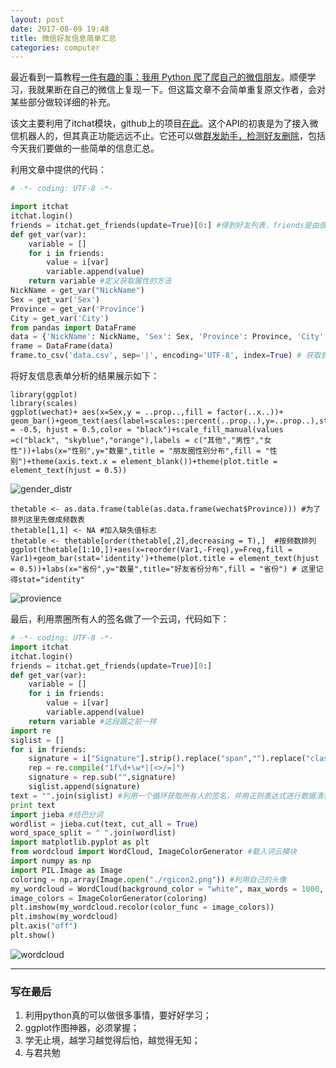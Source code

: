 ```yaml
---
layout: post
date: 2017-08-09 19:48
title: 微信好友信息简单汇总
categories: computer
---
```

最近看到一篇教程[一件有趣的事：我用 Python 爬了爬自己的微信朋友](https://mp.weixin.qq.com/s?__biz=MjM5MDE3OTk2Ng==&mid=2657428155&idx=3&sn=de99d2d605090076670d535680b95e40&chksm=bdd935aa8aaebcbc2e7827b7d82e0d203dabbfe30712fed251f70b2c8c3609591e59b5357a8b&mpshare=1&scene=1&srcid=0730WHLSOP7qWoOCLWvWMne8#rd)。顺便学习，我就果断在自己的微信上复现一下。但这篇文章不会简单重复原文作者，会对某些部分做较详细的补充。

该文主要利用了itchat模块，github上的项目[在此](https://github.com/littlecodersh/itchat)。这个API的初衷是为了接入微信机器人的，但其真正功能远远不止。它还可以做[群发助手，检测好友删除](http://python.jobbole.com/86532/)，包括今天我们要做的一些简单的信息汇总。

利用文章中提供的代码：

``` python
# -*- coding: UTF-8 -*-

import itchat
itchat.login()
friends = itchat.get_friends(update=True)[0:] #得到好友列表，friends是由很多个字典组成的列表，每个字典代表一个好友。字典的属性包括很多（其实就是我们点开好友信息里面的内容），不过有意义的基本就是今天要分析的这几个
def get_var(var):
    variable = []
    for i in friends:
        value = i[var]
        variable.append(value)
    return variable #定义获取属性的方法
NickName = get_var("NickName")
Sex = get_var('Sex')
Province = get_var('Province')
City = get_var('City')
from pandas import DataFrame
data = {'NickName': NickName, 'Sex': Sex, 'Province': Province, 'City': City}
frame = DataFrame(data)
frame.to_csv('data.csv', sep='|', encoding='UTF-8', index=True) # 获取到data.csv ，用来接下来的分析
```

将好友信息表单分析的结果展示如下：

```
library(ggplot)
library(scales)
ggplot(wechat)+ aes(x=Sex,y = ..prop..,fill = factor(..x..))+ geom_bar()+geom_text(aes(label=scales::percent(..prop..),y=..prop..),stat="count",vjust = -0.5, hjust = 0.5,color = "black")+scale_fill_manual(values =c("black", "skyblue","orange"),labels = c("其他","男性","女性"))+labs(x="性别",y="数量",title = "朋友圈性别分布",fill = "性别")+theme(axis.text.x = element_blank())+theme(plot.title = element_text(hjust = 0.5))
```
![gender_distr](http://ocmk8pdgu.bkt.clouddn.com/d0ae1e11c53cee92de30112999c702e6.png)

```
thetable <- as.data.frame(table(as.data.frame(wechat$Province))) #为了排列这里先做成频数表
thetable[1,1] <- NA #加入缺失值标志
thetable <- thetable[order(thetable[,2],decreasing = T),]  #按频数排列
ggplot(thetable[1:10,])+aes(x=reorder(Var1,-Freq),y=Freq,fill = Var1)+geom_bar(stat='identity')+theme(plot.title = element_text(hjust = 0.5))+labs(x="省份",y="数量",title="好友省份分布",fill = "省份") # 这里记得stat="identity"
```
![provience](http://ocmk8pdgu.bkt.clouddn.com/f5d2a7ff04d0976e66203f1d6c80ece0.png)

最后，利用票圈所有人的签名做了一个云词，代码如下：

``` python
# -*- coding: UTF-8 -*-
import itchat
itchat.login()
friends = itchat.get_friends(update=True)[0:]
def get_var(var):
    variable = []
    for i in friends:
        value = i[var]
        variable.append(value)
    return variable #这段跟之前一样
import re
siglist = []
for i in friends:
    signature = i["Signature"].strip().replace("span","").replace("class","").replace("emoji","")
    rep = re.compile("1f\d+\w*|[<>/=]")
    signature = rep.sub("",signature)
    siglist.append(signature)
text = "".join(siglist) #利用一个循环获取所有人的签名，并用正则表达式进行数据清洗（这里直接拷贝的原文，因为不是太掌握正则表达）
print text
import jieba #结巴分词
wordlist = jieba.cut(text, cut_all = True)
word_space_split = " ".join(wordlist)
import matplotlib.pyplot as plt
from wordcloud import WordCloud, ImageColorGenerator #载入词云模块
import numpy as np
import PIL.Image as Image
coloring = np.array(Image.open("./rgicon2.png")) #利用自己的头像
my_wordcloud = WordCloud(background_color = "white", max_words = 1000, mask= coloring, max_font_size = 120, random_state = 42, scale = 2, font_path = "./msyh.ttc").generate(word_space_split) #背景色与头像的背景色一致就可以，参数包括最大词量，字的最大尺寸，random_state相当于seed，scale是放大倍数，字体一定不能省略，在系统字体复制一份到当前路径
image_colors = ImageColorGenerator(coloring)
plt.imshow(my_wordcloud.recolor(color_func = image_colors))
plt.imshow(my_wordcloud)
plt.axis("off")
plt.show()
```
![wordcloud](http://ocmk8pdgu.bkt.clouddn.com/5a75144038f684681174d2c203ad41d8.png)

---

### 写在最后

1. 利用python真的可以做很多事情，要好好学习；
2. ggplot作图神器，必须掌握；
3. 学无止境，越学习越觉得后怕，越觉得无知；
4. 与君共勉
